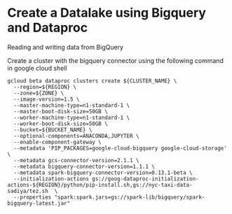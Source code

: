 # Create a Datalake using Bigquery and Dataproc

Reading and writing data from BigQuery

Create a cluster with the bigquery connector using the following command in google cloud shell

```
gcloud beta dataproc clusters create ${CLUSTER_NAME} \
  --region=${REGION} \
  --zone=${ZONE} \
  --image-version=1.5 \
  --master-machine-type=n1-standard-1 \
  --master-boot-disk-size=50GB \
  --worker-machine-type=n1-standard-1 \
  --worker-boot-disk-size=50GB \
  --bucket=${BUCKET_NAME} \
  --optional-components=ANACONDA,JUPYTER \
  --enable-component-gateway \
  --metadata 'PIP_PACKAGES=google-cloud-bigquery google-cloud-storage' \
  --metadata gcs-connector-version=2.1.1 \
  --metadata bigquery-connector-version=1.1.1 \
  --metadata spark-bigquery-connector-version=0.13.1-beta \
  --initialization-actions gs://goog-dataproc-initialization-actions-${REGION}/python/pip-install.sh,gs://nyc-taxi-data-sadiya/tez.sh  \
  --properties "spark:spark.jars=gs://spark-lib/bigquery/spark-bigquery-latest.jar" 
  
  ```
